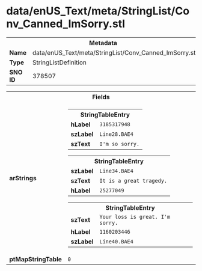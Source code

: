 <h1>data/enUS_Text/meta/StringList/Conv_Canned_ImSorry.stl</h1><table><tr><th colspan="100%">Metadata</th></tr><tr><td><b>Name</b></td><td>data/enUS_Text/meta/StringList/Conv_Canned_ImSorry.stl</td></tr><tr><td><b>Type</b></td><td>StringListDefinition</td></tr><tr><td><b>SNO ID</b></td><td>378507</td></tr></table>

<table><tr><th colspan="100%">Fields</th></tr><tr><td><b>arStrings</b></td><td><table><tr><th colspan="100%">StringTableEntry</th></tr><tr><td><b>hLabel</b></td><td><code>3185317948</code></td></tr><tr><td><b>szLabel</b></td><td><code>Line28.BAE4</code></td></tr><tr><td><b>szText</b></td><td><code>I'm so sorry.</code></td></tr></table>


<table><tr><th colspan="100%">StringTableEntry</th></tr><tr><td><b>szLabel</b></td><td><code>Line34.BAE4</code></td></tr><tr><td><b>szText</b></td><td><code>It is a great tragedy.</code></td></tr><tr><td><b>hLabel</b></td><td><code>25277049</code></td></tr></table>


<table><tr><th colspan="100%">StringTableEntry</th></tr><tr><td><b>szText</b></td><td><code>Your loss is great. I'm sorry.</code></td></tr><tr><td><b>hLabel</b></td><td><code>1160203446</code></td></tr><tr><td><b>szLabel</b></td><td><code>Line40.BAE4</code></td></tr></table>


</td></tr><tr><td><b>ptMapStringTable</b></td><td><code>0</code></td></tr></table>


